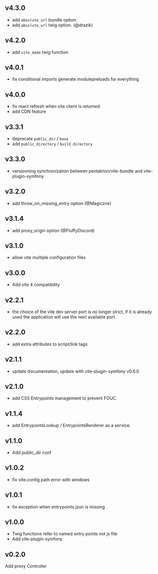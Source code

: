## v4.3.0

- add `absolute_url` bundle option.
- add `absolute_url` twig option. (@drazik)

## v4.2.0

- add `vite_mode` twig function

## v4.0.1

- fix conditional imports generate modulepreloads for everything

## v4.0.0

- fix react refresh when vite client is returned
- add CDN feature

## v3.3.1

- deprecate `public_dir` / `base`
- add `public_directory` / `build_directory`

## v3.3.0

- versionning synchronization between pentatrion/vite-bundle and vite-plugin-symfony

## v3.2.0

- add throw_on_missing_entry option (@Magiczne)

## v3.1.4

- add proxy_origin option (@FluffyDiscord)

## v3.1.0

- allow vite multiple configuration files

## v3.0.0

- Add vite 4 compatibility

## v2.2.1

- the choice of the vite dev server port is no longer strict, if it is already used the application will use the next available port.

## v2.2.0

- add extra attributes to script/link tags

## v2.1.1

- update documentation, update with vite-plugin-symfony v0.6.0

## v2.1.0

- add CSS Entrypoints management to prevent FOUC.

## v1.1.4

- add EntrypointsLookup / EntrypointsRenderer as a service.

## v1.1.0

- Add public_dir conf

## v1.0.2

- fix vite.config path error with windows

## v1.0.1 

- fix exception when entrypoints.json is missing

## v1.0.0

- Twig functions refer to named entry points not js file
- Add vite-plugin-symfony

## v0.2.0

Add proxy Controller